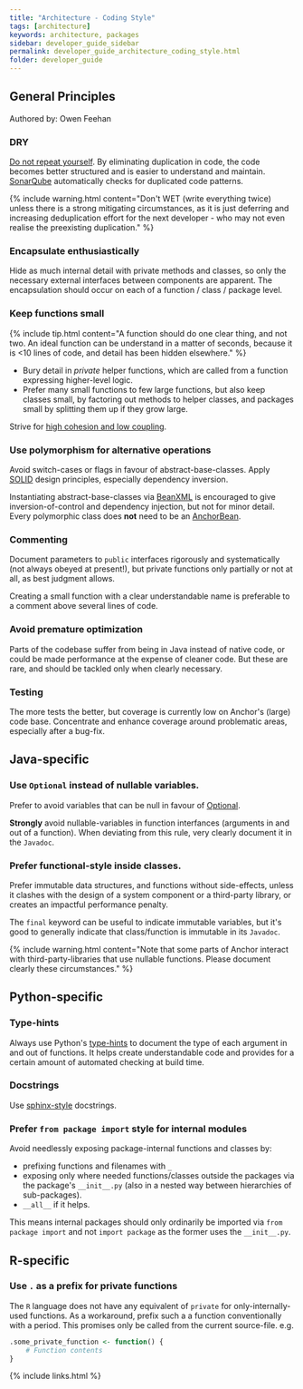 ```yaml
---
title: "Architecture - Coding Style"
tags: [architecture]
keywords: architecture, packages
sidebar: developer_guide_sidebar
permalink: developer_guide_architecture_coding_style.html
folder: developer_guide
---
```


## General Principles

Authored by: Owen Feehan

### DRY 

[Do not repeat yourself](https://en.wikipedia.org/wiki/Don%27t_repeat_yourself). By eliminating duplication in code, the code becomes better structured and is easier to understand and maintain. [SonarQube](developer_guide_environment_sonarqube.html) automatically checks for duplicated code patterns.

{% include warning.html content="Don't WET (write everything twice) unless there is a strong mitigating circumstances, as it is just deferring and increasing deduplication effort for the next developer - who may not even realise the preexisting duplication." %}

### Encapsulate enthusiastically

Hide as much internal detail with private methods and classes, so only the necessary external interfaces between components are apparent. The encapsulation should occur on each of a function / class / package level.

### Keep functions small

{% include tip.html content="A function should do one clear thing, and not two. An ideal function can be understand in a matter of seconds, because it is <10 lines of code, and detail has been hidden elsewhere." %}

- Bury detail in *private* helper functions, which are called from a function expressing higher-level logic.
- Prefer many small functions to few large functions, but also keep classes small, by factoring out methods to helper classes, and packages small by splitting them up if they grow large.

Strive for [high cohesion and low coupling](https://stackoverflow.com/questions/14000762/what-does-low-in-coupling-and-high-in-cohesion-mean).

### Use polymorphism for alternative operations

Avoid switch-cases or flags in favour of abstract-base-classes. Apply [SOLID](https://en.wikipedia.org/wiki/SOLID) design principles, especially dependency inversion.
 
Instantiating abstract-base-classes via [BeanXML](/user_guide_bean_xml.html) is encouraged to give inversion-of-control and dependency injection, but not for minor detail. Every polymorphic class does **not** need to be an [AnchorBean](/developer_guide_anchor_beans.html).  

### Commenting

Document parameters to `public` interfaces rigorously and systematically (not always obeyed at present!), but private functions only partially or not at all, as best judgment allows.

Creating a small function with a clear understandable name is preferable to a comment above several lines of code.

### Avoid premature optimization

Parts of the codebase suffer from being in Java instead of native code, or could be made performance at the expense of cleaner code. But these are rare, and should be tackled only when clearly necessary.

### Testing

The more tests the better, but coverage is currently low on Anchor's (large) code base. Concentrate and enhance coverage around problematic areas, especially after a bug-fix.

## Java-specific

### Use `Optional` instead of nullable variables.

Prefer to avoid variables that can be null in favour of [Optional](https://www.oracle.com/technical-resources/articles/java/java8-optional.html).

**Strongly** avoid nullable-variables in function interfances (arguments in and out of a function). When deviating from this rule, very clearly document it in the `Javadoc`.

### Prefer functional-style inside classes.

Prefer immutable data structures, and functions without side-effects, unless it clashes with the design of a system component or a third-party library, or creates an impactful performance penalty.

The `final` keyword can be useful to indicate immutable variables, but it's good to generally indicate that class/function is immutable in its `Javadoc`.

{% include warning.html content="Note that some parts of Anchor interact with third-party-libraries that use nullable functions. Please document clearly these circumstances." %}

## Python-specific

### Type-hints

Always use Python's [type-hints](https://docs.python.org/3/library/typing.html) to document the type of each argument in and out of functions. It helps create understandable code and provides for a certain amount of automated checking at build time.

### Docstrings

Use [sphinx-style](https://sphinx-rtd-tutorial.readthedocs.io/en/latest/docstrings.html) docstrings.

### Prefer `from package import` style for internal modules

Avoid needlessly exposing package-internal functions and classes by:
- prefixing functions and filenames with `_` 
- exposing only where needed functions/classes outside the packages via the package's ``__init__.py`` (also in a nested way between hierarchies of sub-packages).
- `__all__` if it helps.

This means internal packages should only ordinarily be imported via `from package import` and not `import package` as the former uses the ``__init__.py``.

## R-specific

### Use `.` as a prefix for private functions

The `R` language does not have any equivalent of `private` for only-internally-used functions. As a workaround, prefix such a a function conventionally with a period. This promises only be called from the current source-file. e.g.

```R
.some_private_function <- function() {
	# Function contents
}
```

{% include links.html %}
